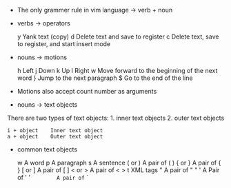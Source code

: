 - The only grammer rule in vim language -> verb + noun

- verbs -> operators

  y Yank text (copy)
  d Delete text and save to register
  c Delete text, save to register, and start insert mode

- nouns -> motions

  h Left
  j Down
  k Up
  l Right
  w Move forward to the beginning of the next word
  } Jump to the next paragraph
  $ Go to the end of the line

- Motions also accept count number as arguments

- nouns -> text objects

There are two types of text objects: 1. inner text objects 2. outer text objects

    i + object    Inner text object
    a + object    Outer text object

- common text objects

  w A word
  p A paragraph
  s A sentence
  ( or ) A pair of ( )
  { or } A pair of { }
  [ or ] A pair of [ ]
  < or > A pair of < >
  t XML tags
  " A pair of " "
  ' A Pair of ' '
  `        A pair of` `
